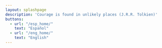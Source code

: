 ```yaml
---
layout: splashpage
description: 'Courage is found in unlikely places (J.R.R. Tolkien)'
buttons:
  - url: "/esp_home/"
    text: "Español"
  - url: "/eng_home/"
    text: "English"
---
```



